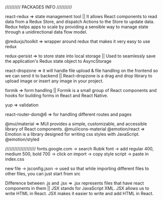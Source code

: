 ////////// PACKAGES INFO //////////

react-redux => state management tool || It allows React components to read data from a Redux Store, and dispatch Actions to the Store to update data. Redux helps apps to scale by providing a sensible way to manage state through a unidirectional data flow model.

@reduxjs/toolkit => wrapper around redux that makes it very easy to use redux

redux-persist => to store state into local storage || Used to seamlessly save the application's Redux state object to AsyncStorage

react-dropzone => it will handle file upload & file handling on the frontend so we can send it to backend || React-dropzone is a drag and drop library to upload image or insert any image in your project.

formik => form handling || Formik is a small group of React components and hooks for building forms in React and React Native.

yup => validation

react-router-dom@6 => for handling different routes and pages

@mui/material => MUI provides a simple, customizable, and accessible library of React components.
@mui/icons-material
@emotion/react => Emotion is a library designed for writing css styles with JavaScript.
@emotion/styled

////////////////////
fonts.google.com -> search Rubik font -> add regular 400, medium 500, bold 700 -> click on import -> copy style script -> paste in index.css

new file -> jsconfig.json -> used so that while importing different files to other files, you can just start from src

Difference between .js and .jsx =>
.jsx represents files that have react components in them || JSX stands for JavaScript XML. JSX allows us to write HTML in React. JSX makes it easier to write and add HTML in React.

